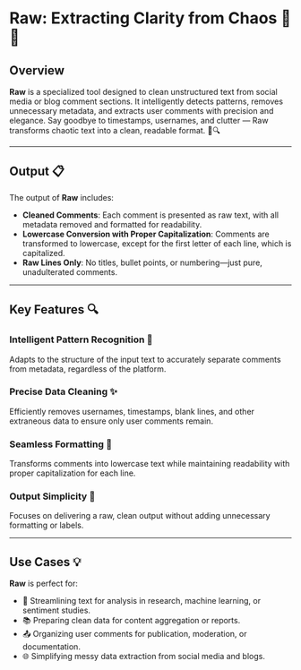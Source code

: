 # Raw: Extracting Clarity from Chaos 🧹✨

## Overview

**Raw** is a specialized tool designed to clean unstructured text from social media or blog comment sections. It intelligently detects patterns, removes unnecessary metadata, and extracts user comments with precision and elegance. Say goodbye to timestamps, usernames, and clutter — Raw transforms chaotic text into a clean, readable format. 🧠🔍

---

## Output 📋

The output of **Raw** includes:

- **Cleaned Comments**: Each comment is presented as raw text, with all metadata removed and formatted for readability.
- **Lowercase Conversion with Proper Capitalization**: Comments are transformed to lowercase, except for the first letter of each line, which is capitalized.
- **Raw Lines Only**: No titles, bullet points, or numbering—just pure, unadulterated comments.

---

## Key Features 🔍

### Intelligent Pattern Recognition 🧠
Adapts to the structure of the input text to accurately separate comments from metadata, regardless of the platform.

### Precise Data Cleaning ✨
Efficiently removes usernames, timestamps, blank lines, and other extraneous data to ensure only user comments remain.

### Seamless Formatting 🎨
Transforms comments into lowercase text while maintaining readability with proper capitalization for each line.

### Output Simplicity 🧾
Focuses on delivering a raw, clean output without adding unnecessary formatting or labels.

---

## Use Cases 💡

**Raw** is perfect for:

- 📝 Streamlining text for analysis in research, machine learning, or sentiment studies.
- 📚 Preparing clean data for content aggregation or reports.
- 📤 Organizing user comments for publication, moderation, or documentation.
- 🌐 Simplifying messy data extraction from social media and blogs.
